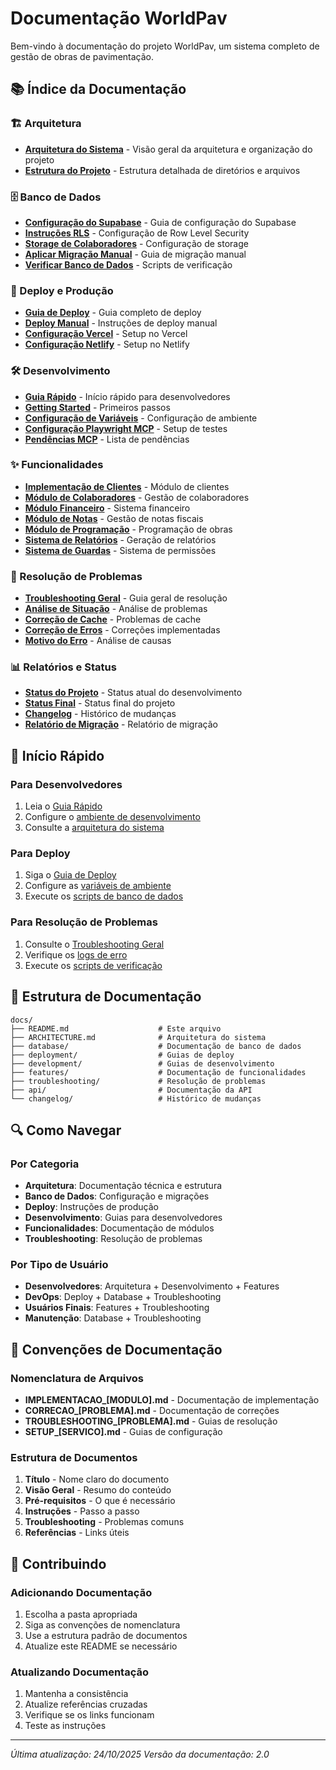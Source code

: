 # Documentação WorldPav

Bem-vindo à documentação do projeto WorldPav, um sistema completo de gestão de obras de pavimentação.

## 📚 Índice da Documentação

### 🏗️ Arquitetura
- [**Arquitetura do Sistema**](./ARCHITECTURE.md) - Visão geral da arquitetura e organização do projeto
- [**Estrutura do Projeto**](./ESTRUTURA_PROJETO.md) - Estrutura detalhada de diretórios e arquivos

### 🗄️ Banco de Dados
- [**Configuração do Supabase**](./database/COMO_CONFIGURAR_SUPABASE.md) - Guia de configuração do Supabase
- [**Instruções RLS**](./database/INSTRUCOES_RLS.md) - Configuração de Row Level Security
- [**Storage de Colaboradores**](./database/INSTRUCOES_STORAGE_COLABORADORES.md) - Configuração de storage
- [**Aplicar Migração Manual**](./database/APLICAR_MIGRACAO_MANUAL.md) - Guia de migração manual
- [**Verificar Banco de Dados**](./database/VERIFICAR_BANCO_DADOS.md) - Scripts de verificação

### 🚀 Deploy e Produção
- [**Guia de Deploy**](./deployment/DEPLOY_GUIDE.md) - Guia completo de deploy
- [**Deploy Manual**](./deployment/DEPLOY_MANUAL.md) - Instruções de deploy manual
- [**Configuração Vercel**](./deployment/VERCEL_SETUP.md) - Setup no Vercel
- [**Configuração Netlify**](./deployment/DEPLOY_INSTRUCTIONS.md) - Setup no Netlify

### 🛠️ Desenvolvimento
- [**Guia Rápido**](./development/GUIA_RAPIDO.md) - Início rápido para desenvolvedores
- [**Getting Started**](./development/GETTING_STARTED.md) - Primeiros passos
- [**Configuração de Variáveis**](./development/CONFIGURACAO_VARIAVEIS_AMBIENTE.md) - Configuração de ambiente
- [**Configuração Playwright MCP**](./development/CONFIGURACAO_PLAYWRIGHT_MCP.md) - Setup de testes
- [**Pendências MCP**](./development/PENDENCIAS_MCP.md) - Lista de pendências

### ✨ Funcionalidades
- [**Implementação de Clientes**](./features/CLIENTES_IMPLEMENTACAO_COMPLETA.md) - Módulo de clientes
- [**Módulo de Colaboradores**](./features/COLABORADORES_MODULE_DOCUMENTATION.md) - Gestão de colaboradores
- [**Módulo Financeiro**](./features/FINANCIAL_MODULE_DOCUMENTATION.md) - Sistema financeiro
- [**Módulo de Notas**](./features/NOTES_MODULE_DOCUMENTATION.md) - Gestão de notas fiscais
- [**Módulo de Programação**](./features/PROGRAMACAO_MODULE_DOCUMENTATION.md) - Programação de obras
- [**Sistema de Relatórios**](./features/REPORTS_DOCUMENTATION.md) - Geração de relatórios
- [**Sistema de Guardas**](./features/SISTEMA_GUARDAS.md) - Sistema de permissões

### 🔧 Resolução de Problemas
- [**Troubleshooting Geral**](./troubleshooting/TROUBLESHOOTING.md) - Guia geral de resolução
- [**Análise de Situação**](./troubleshooting/ANALISE_SITUACAO.md) - Análise de problemas
- [**Correção de Cache**](./troubleshooting/CACHE_FIX.md) - Problemas de cache
- [**Correção de Erros**](./troubleshooting/PROBLEMA_RESOLVIDO.md) - Correções implementadas
- [**Motivo do Erro**](./troubleshooting/MOTIVO_DO_ERRO.md) - Análise de causas

### 📊 Relatórios e Status
- [**Status do Projeto**](./STATUS.md) - Status atual do desenvolvimento
- [**Status Final**](./FINAL_STATUS.md) - Status final do projeto
- [**Changelog**](./changelog/) - Histórico de mudanças
- [**Relatório de Migração**](./CALENDAR_MIGRATION_REPORT.md) - Relatório de migração

## 🚀 Início Rápido

### Para Desenvolvedores
1. Leia o [Guia Rápido](./development/GUIA_RAPIDO.md)
2. Configure o [ambiente de desenvolvimento](./development/CONFIGURACAO_VARIAVEIS_AMBIENTE.md)
3. Consulte a [arquitetura do sistema](./ARCHITECTURE.md)

### Para Deploy
1. Siga o [Guia de Deploy](./deployment/DEPLOY_GUIDE.md)
2. Configure as [variáveis de ambiente](./development/CONFIGURACAO_VARIAVEIS_AMBIENTE.md)
3. Execute os [scripts de banco de dados](../scripts/database/)

### Para Resolução de Problemas
1. Consulte o [Troubleshooting Geral](./troubleshooting/TROUBLESHOOTING.md)
2. Verifique os [logs de erro](./troubleshooting/)
3. Execute os [scripts de verificação](../scripts/database/)

## 📁 Estrutura de Documentação

```
docs/
├── README.md                    # Este arquivo
├── ARCHITECTURE.md              # Arquitetura do sistema
├── database/                    # Documentação de banco de dados
├── deployment/                  # Guias de deploy
├── development/                 # Guias de desenvolvimento
├── features/                    # Documentação de funcionalidades
├── troubleshooting/             # Resolução de problemas
├── api/                         # Documentação da API
└── changelog/                   # Histórico de mudanças
```

## 🔍 Como Navegar

### Por Categoria
- **Arquitetura**: Documentação técnica e estrutura
- **Banco de Dados**: Configuração e migrações
- **Deploy**: Instruções de produção
- **Desenvolvimento**: Guias para desenvolvedores
- **Funcionalidades**: Documentação de módulos
- **Troubleshooting**: Resolução de problemas

### Por Tipo de Usuário
- **Desenvolvedores**: Arquitetura + Desenvolvimento + Features
- **DevOps**: Deploy + Database + Troubleshooting
- **Usuários Finais**: Features + Troubleshooting
- **Manutenção**: Database + Troubleshooting

## 📝 Convenções de Documentação

### Nomenclatura de Arquivos
- **IMPLEMENTACAO_[MODULO].md** - Documentação de implementação
- **CORRECAO_[PROBLEMA].md** - Documentação de correções
- **TROUBLESHOOTING_[PROBLEMA].md** - Guias de resolução
- **SETUP_[SERVICO].md** - Guias de configuração

### Estrutura de Documentos
1. **Título** - Nome claro do documento
2. **Visão Geral** - Resumo do conteúdo
3. **Pré-requisitos** - O que é necessário
4. **Instruções** - Passo a passo
5. **Troubleshooting** - Problemas comuns
6. **Referências** - Links úteis

## 🤝 Contribuindo

### Adicionando Documentação
1. Escolha a pasta apropriada
2. Siga as convenções de nomenclatura
3. Use a estrutura padrão de documentos
4. Atualize este README se necessário

### Atualizando Documentação
1. Mantenha a consistência
2. Atualize referências cruzadas
3. Verifique se os links funcionam
4. Teste as instruções

---

*Última atualização: 24/10/2025*
*Versão da documentação: 2.0*